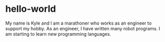 # hello-world

My name is Kyle and I am a marathoner who works as an engineer to support my hobby.  As an engineer, I have written many robot programs.  I am starting to learn new programming languages.
